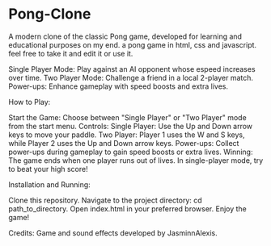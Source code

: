 # Pong-Clone
A modern clone of the classic Pong game, developed for learning and educational purposes on  my end.
a pong game in html, css and javascript. feel free to take it and edit it or use it.

Single Player Mode: Play against an AI opponent whose espeed increases over time.
Two Player Mode: Challenge a friend in a local 2-player match.
Power-ups: Enhance gameplay with speed boosts and extra lives.

How to Play:

Start the Game: Choose between "Single Player" or "Two Player" mode from the start menu.
Controls:
Single Player: Use the Up and Down arrow keys to move your paddle.
Two Player: Player 1 uses the W and S keys, while Player 2 uses the Up and Down arrow keys.
Power-ups: Collect power-ups during gameplay to gain speed boosts or extra lives.
Winning: The game ends when one player runs out of lives. In single-player mode, try to beat your high score!

Installation and Running:

Clone this repository.
Navigate to the project directory: cd path_to_directory.
Open index.html in your preferred browser.
Enjoy the game!

Credits:
Game and sound effects developed by JasminnAlexis.
